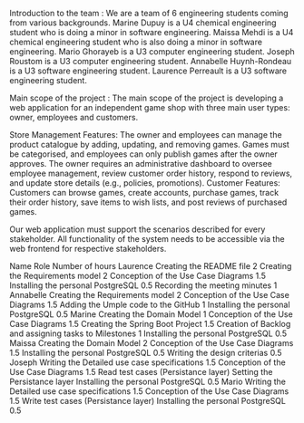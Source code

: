 Introduction to the team : 
We are a team of 6 engineering students coming from various backgrounds. 
Marine Dupuy is a U4 chemical engineering student who is doing a minor in software engineering. 
Maissa Mehdi is a U4 chemical engineering student who is also doing a minor in software engineering. 
Mario Ghorayeb is a U3 computer engineering student. 
Joseph Roustom is a U3 computer engineering student. 
Annabelle Huynh-Rondeau is a U3 software engineering student.
Laurence Perreault is a U3 software engineering student. 

Main scope of the project : 
The main scope of the project is developing a web application for an independent game shop with three main user types: owner, employees and customers. 

Store Management Features:
The owner and employees can manage the product catalogue by adding, updating, and removing games.
Games must be categorised, and employees can only publish games after the owner approves.
The owner requires an administrative dashboard to oversee employee management, review customer order history, respond to reviews, and update store details (e.g., policies, promotions).
Customer Features:
Customers can browse games, create accounts, purchase games, track their order history, save items to wish lists, and post reviews of purchased games.

Our web application must support the scenarios described for every stakeholder. All functionality of the system needs to be accessible via the web frontend for respective stakeholders.

Name                                        Role                                        Number of hours
Laurence                         Creating the README file                                      2
                                Creating the Requirements model                                2
                              Conception of the Use Case Diagrams                             1.5
                              Installing the personal PostgreSQL                              0.5
                                  Recording the meeting minutes                                1
Annabelle                       Creating the Requirements model                                2
                              Conception of the Use Case Diagrams                             1.5
                              Adding the Umple code to the GitHub                              1
                                Installing the personal PostgreSQL                            0.5
Marine                            Creating the Domain Model                                    1
                              Conception of the Use Case Diagrams                              1.5
                                Creating the Spring Boot Project                               1.5
                          Creation of Backlog and assigning tasks to Milestones                  1
                                Installing the personal PostgreSQL                             0.5
Maissa                              Creating the Domain Model                                    2
                                Conception of the Use Case Diagrams                             1.5
                                Installing the personal PostgreSQL                              0.5
                                    Writing the design criterias                                0.5
Joseph                     Writing the Detailed use case specifications                         1.5
                                Conception of the Use Case Diagrams                             1.5
                              Read test cases (Persistance layer)
                                Setting the Persistance layer
                                Installing the personal PostgreSQL                               0.5
Mario                         Writing the Detailed use case specifications                      1.5
                                Conception of the Use Case Diagrams                             1.5
                                Write test cases (Persistance layer)
                                Installing the personal PostgreSQL                              0.5
